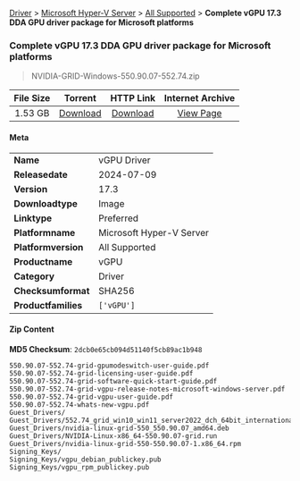 
[Driver](/README.md)  >  [Microsoft Hyper-V Server](/index/Driver/Microsoft_Hyper-V_Server.md)  >  [All Supported](/index/Driver/Microsoft_Hyper-V_Server/All_Supported.md)  >  **Complete vGPU 17.3 DDA GPU driver package for Microsoft platforms**


###    Complete vGPU 17.3 DDA GPU driver package for Microsoft platforms

> NVIDIA-GRID-Windows-550.90.07-552.74.zip   


| **File Size** | **Torrent**  | **HTTP Link** | **Internet Archive** |
|:-------------:|:------------:|:-------------:|:--------------------:|
| 1.53 GB |  [Download](https://archive.org/download/nvgpu_NVIDIA-GRID-Windows-550.90.07-552.74.zip/nvgpu_NVIDIA-GRID-Windows-550.90.07-552.74.zip_archive.torrent)       | [Download](https://archive.org/compress/nvgpu_NVIDIA-GRID-Windows-550.90.07-552.74.zip) | [View Page](https://archive.org/details/nvgpu_NVIDIA-GRID-Windows-550.90.07-552.74.zip)       |

#### Meta

<table>
<tr><td><strong>Name</strong></td><td>vGPU Driver</td></tr>
<tr><td><strong>Releasedate</strong></td><td>2024-07-09</td></tr>
<tr><td><strong>Version</strong></td><td>17.3</td></tr>
<tr><td><strong>Downloadtype</strong></td><td>Image</td></tr>
<tr><td><strong>Linktype</strong></td><td>Preferred</td></tr>
<tr><td><strong>Platformname</strong></td><td>Microsoft Hyper-V Server</td></tr>
<tr><td><strong>Platformversion</strong></td><td>All Supported</td></tr>
<tr><td><strong>Productname</strong></td><td>vGPU</td></tr>
<tr><td><strong>Category</strong></td><td>Driver</td></tr>
<tr><td><strong>Checksumformat</strong></td><td>SHA256</td></tr>
<tr><td><strong>Productfamilies</strong></td><td><code>['vGPU']</code></td></tr>
</table>

#### Zip Content

**MD5 Checksum**: `2dcb0e65cb094d51140f5cb89ac1b948`

```text
550.90.07-552.74-grid-gpumodeswitch-user-guide.pdf
550.90.07-552.74-grid-licensing-user-guide.pdf
550.90.07-552.74-grid-software-quick-start-guide.pdf
550.90.07-552.74-grid-vgpu-release-notes-microsoft-windows-server.pdf
550.90.07-552.74-grid-vgpu-user-guide.pdf
550.90.07-552.74-whats-new-vgpu.pdf
Guest_Drivers/
Guest_Drivers/552.74_grid_win10_win11_server2022_dch_64bit_international.exe
Guest_Drivers/nvidia-linux-grid-550_550.90.07_amd64.deb
Guest_Drivers/NVIDIA-Linux-x86_64-550.90.07-grid.run
Guest_Drivers/nvidia-linux-grid-550-550.90.07-1.x86_64.rpm
Signing_Keys/
Signing_Keys/vgpu_debian_publickey.pub
Signing_Keys/vgpu_rpm_publickey.pub
```
